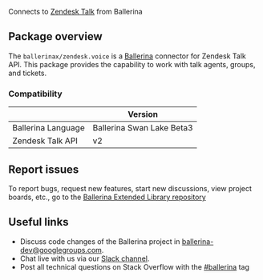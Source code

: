 Connects to [Zendesk Talk](https://developer.zendesk.com/api-reference/) from Ballerina

## Package overview
The `ballerinax/zendesk.voice` is a [Ballerina](https://ballerina.io/) connector for Zendesk Talk API.
This package provides the capability to work with talk agents, groups, and tickets.

### Compatibility
|                    | Version                   |
|--------------------|---------------------------|
| Ballerina Language | Ballerina Swan Lake Beta3 | 
| Zendesk Talk API   | v2                        |

## Report issues
To report bugs, request new features, start new discussions, view project boards, etc., go to the [Ballerina Extended Library repository](https://github.com/ballerina-platform/ballerina-extended-library)

## Useful links
- Discuss code changes of the Ballerina project in [ballerina-dev@googlegroups.com](mailto:ballerina-dev@googlegroups.com).
- Chat live with us via our [Slack channel](https://ballerina.io/community/slack/).
- Post all technical questions on Stack Overflow with the [#ballerina](https://stackoverflow.com/questions/tagged/ballerina) tag
